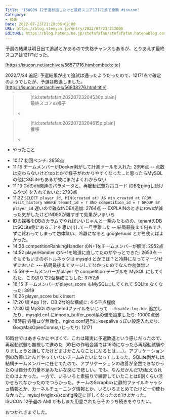 ```yaml
---
Title: 'ISUCON 12予選参加したけど最終スコア12171点で惨敗 #isucon'
Category:
- 技術
Date: 2022-07-23T21:20:06+09:00
URL: https://blog.stenyan.jp/entry/2022/07/23/212006
EditURL: https://blog.hatena.ne.jp/stefafafan/stefafafan.hatenablog.com/atom/entry/4207112889901937322
---
```


予選の結果は明日出て追試とかあるので失格チャンスもあるが、とりあえず最終スコアは12171だった。

[https://isucon.net/archives/56571716.html:embed:cite]

2022/7/24 追記: 予選結果が出て追試は通ったようだったので、12171点で確定のようでしたが、予選は敗退しました。 [https://isucon.net/archives/56838276.html:title]

><figure class="figure-image figure-image-fotolife" title="最終スコアの様子">[f:id:stefafafan:20220723204530p:plain]<figcaption>最終スコアの様子</figcaption></figure><

><figure class="figure-image figure-image-fotolife" title="推移">[f:id:stefafafan:20220723204615p:plain]<figcaption>推移</figcaption></figure><

* やったこと
- 10:17 初回ベンチ: 2658点
- 11:16 チームメンバーがDocker剥がして計測ツールを入れた: 2696点
-- 点数は変わらないけどtopとかで様子がわかりやすくなった...と思ったらMySQLの他にSQLiteもあるが故にまだよくわからない
- 11:19 Goのdb関連のパラメータと、再起動試験対策コード (DBをpingし続けるやつ) を入れておいた: 2793点
- 11:32 <code>SELECT player_id, MIN(created_at) AS min_created_at FROM visit_history WHERE tenant_id = ? AND competition_id = ? GROUP BY player_id</code>  遅いので雑なINDEX追加: 2764点
-- EXPLAINのときにrowsが減った気がしたけどINDEXが雑すぎて効果がいまいち
- IDの採番をDBのカラムでやればいいじゃんと一瞬みたものの、tenantのDBはSQLite側にあることを思い出して一旦手離した
-- 結局最後まで何もできずに終わってしまって勿体無い、冷静になると google/uuid とかを使えばよかった。
- 14:26 competitionRankingHandler のN+1をチームメンバーが解消: 2952点
- 14:52 playerHandler のN+1を地道に直してたのがやっとできた: 2653点
-- そもそもいまのボトルネックは mysqld とかでは？と冷静になってマージせずにおいた
--- 結局最後までマージしてなかったのでなんか勿体無い
- 15:59 チームメンバーがplayer や competition テーブルを MySQL にしてくれた、この辺りで2台構成にもした: 3752点
- 16:15 チームメンバーがplayer_score もMySQLにしてくれて SQLite なくなった: 3919
- 16:25 player_score bulk insert
- 17:20 頃 App 1台、DB 2台的な構成に: 4-5千点程度
- 17:30 頃 MySQLのsystemdファイルをいじって <code>--disable-log-bin</code> 追加したり、mysqld.cnf にinnodb_buffer_pool系の値を設定したり: 10000点弱
- 18時前 各種ログ無効化、nginx.conf適当にkeepaliveっぽい設定入れたり、GoのMaxOpenConnsいじったり: 12171

16時台ではあきらかにやばくて、これは確実に予選敗退という感じだったので、再起動試験も無視して進めた（昨日の作戦会議では16時になったら再起動試験やりましょうと話してたけどまさかこんなことになるとは…‥）。アプリケーション側の改善ほとんどやっていないチームみたいになってしまった。SQLite剥がしは結構チームメンバーに任せてたので、アプリケーションの改善が全然できなかったのは自分の力量不足みたいな感じで悲しい。でも、なんだかんだ1万超えられたのはよかった。一方で、いろいろと素振りで練習していたことは8割くらい活かせられなかったのでつらかった。チームのScrapboxに静的ファイルキャッシュ情報とか、カーネルチューニング情報とか、いろいろまとめてたけど一切使わなかった。mysqlやnginxのconfig設定に詳しくなったのだけよかった。ISUCON 12予選の AMI がもしまた用意されたらそのうち続きをやりたい。

おつかれさまでした。
